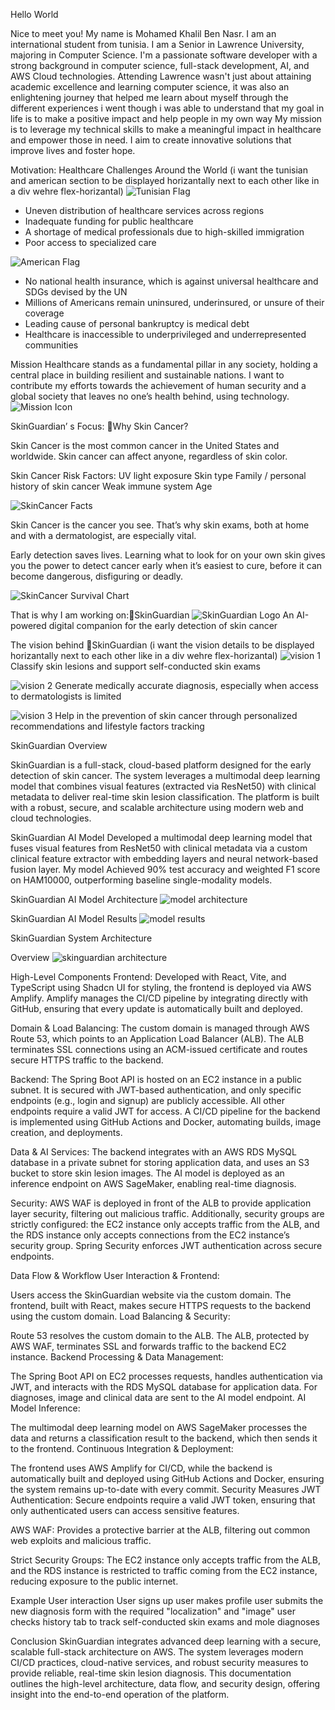 Hello World

Nice to meet you! My name is Mohamed Khalil Ben Nasr. I am an international student from tunisia. I am a Senior in Lawrence University, majoring in Computer Science.
I'm a passionate software developer with a strong background in computer science, full-stack development, AI, and AWS Cloud technologies.
Attending Lawrence wasn't just about attaining academic excellence and learning computer science, it was also an enlightening journey that helped me learn about myself through the different experiences i went though
i was able to understand that my goal in life is to make a positive impact and help people in my own way
My mission is to leverage my technical skills to make a meaningful impact in healthcare and empower those in need.
I aim to create innovative solutions that improve lives and foster hope.

Motivation: Healthcare Challenges Around the World (i want the tunisian and american section to be displayed horizantally next to each other like in a div wehre flex-horizantal)
![Tunisian Flag](images/tunisia.png)

- Uneven distribution of healthcare services across regions
- Inadequate funding for public healthcare
- A shortage of medical professionals due to high-skilled immigration
- Poor access to specialized care

![American Flag](images/usa.png)

- No national health insurance, which is against universal healthcare and SDGs devised by the UN
- Millions of Americans remain uninsured, underinsured, or unsure of their coverage
- Leading cause of personal bankruptcy is medical debt
- Healthcare is inaccessible to underprivileged and underrepresented communities

Mission
Healthcare stands as a fundamental pillar in any society, holding a central place in building resilient and sustainable nations.
I want to contribute my efforts towards the achievement of human security and a global society that leaves no one’s health behind, using technology.
![Mission Icon](images/mission_icon.png)

SkinGuardian’ s Focus: Why Skin Cancer?

Skin Cancer is the most common cancer in the United States and worldwide.
Skin cancer can affect anyone, regardless of skin color.

Skin Cancer Risk Factors:
UV light exposure
Skin type
Family / personal history of skin cancer
Weak immune system
Age

![SkinCancer Facts](images/SkinCancerFacts.png)

Skin Cancer is the cancer you see.
That’s why skin exams, both at home and with a dermatologist, are especially vital.

Early detection saves lives.
Learning what to look for on your own skin gives you the power to detect cancer early when it’s easiest to cure, before it can become dangerous, disfiguring or deadly.

![SkinCancer Survival Chart](images/skinCancerSurvivalChart.png)

That is why I am working on:SkinGuardian
![SkinGuardian Logo](images/SkinGuardianLogo.png)
An AI-powered digital companion for the early detection of skin cancer

The vision behind SkinGuardian (i want the vision details to be displayed horizantally next to each other like in a div wehre flex-horizantal)
![vision 1](images/vision1.png)
Classify skin lesions and support self-conducted skin exams

![vision 2](images/vision2.png)
Generate medically accurate diagnosis, especially when access to dermatologists is limited

![vision 3](images/vision3.png)
Help in the prevention of skin cancer through personalized recommendations and lifestyle factors tracking

SkinGuardian Overview

SkinGuardian is a full-stack, cloud-based platform designed for the early detection of skin cancer. The system leverages a multimodal deep learning model that combines visual features (extracted via ResNet50) with clinical metadata to deliver real-time skin lesion classification. The platform is built with a robust, secure, and scalable architecture using modern web and cloud technologies.

SkinGuardian AI Model
Developed a multimodal deep learning model that fuses visual features from ResNet50 with clinical metadata via a custom
clinical feature extractor with embedding layers and neural network-based fusion layer. My model Achieved 90% test accuracy and weighted F1 score on HAM10000, outperforming baseline single-modality models.

SkinGuardian AI Model Architecture
![model architecture](/images/SkinGuardian-Model-Architecture.drawio.png)

SkinGuardian AI Model Results
![model results](/images/SkinGuardianAIModelResults.png)

SkinGuardian System Architecture

Overview
![skinguardian architecture](/images/SkinGuardian.drawio.png)

High-Level Components
Frontend:
Developed with React, Vite, and TypeScript using Shadcn UI for styling, the frontend is deployed via AWS Amplify. Amplify manages the CI/CD pipeline by integrating directly with GitHub, ensuring that every update is automatically built and deployed.

Domain & Load Balancing:
The custom domain is managed through AWS Route 53, which points to an Application Load Balancer (ALB). The ALB terminates SSL connections using an ACM-issued certificate and routes secure HTTPS traffic to the backend.

Backend:
The Spring Boot API is hosted on an EC2 instance in a public subnet. It is secured with JWT-based authentication, and only specific endpoints (e.g., login and signup) are publicly accessible. All other endpoints require a valid JWT for access. A CI/CD pipeline for the backend is implemented using GitHub Actions and Docker, automating builds, image creation, and deployments.

Data & AI Services:
The backend integrates with an AWS RDS MySQL database in a private subnet for storing application data, and uses an S3 bucket to store skin lesion images. The AI model is deployed as an inference endpoint on AWS SageMaker, enabling real-time diagnosis.

Security:
AWS WAF is deployed in front of the ALB to provide application layer security, filtering out malicious traffic. Additionally, security groups are strictly configured: the EC2 instance only accepts traffic from the ALB, and the RDS instance only accepts connections from the EC2 instance’s security group. Spring Security enforces JWT authentication across secure endpoints.

Data Flow & Workflow
User Interaction & Frontend:

Users access the SkinGuardian website via the custom domain.
The frontend, built with React, makes secure HTTPS requests to the backend using the custom domain.
Load Balancing & Security:

Route 53 resolves the custom domain to the ALB.
The ALB, protected by AWS WAF, terminates SSL and forwards traffic to the backend EC2 instance.
Backend Processing & Data Management:

The Spring Boot API on EC2 processes requests, handles authentication via JWT, and interacts with the RDS MySQL database for application data.
For diagnoses, image and clinical data are sent to the AI model endpoint.
AI Model Inference:

The multimodal deep learning model on AWS SageMaker processes the data and returns a classification result to the backend, which then sends it to the frontend.
Continuous Integration & Deployment:

The frontend uses AWS Amplify for CI/CD, while the backend is automatically built and deployed using GitHub Actions and Docker, ensuring the system remains up-to-date with every commit.
Security Measures
JWT Authentication:
Secure endpoints require a valid JWT token, ensuring that only authenticated users can access sensitive features.

AWS WAF:
Provides a protective barrier at the ALB, filtering out common web exploits and malicious traffic.

Strict Security Groups:
The EC2 instance only accepts traffic from the ALB, and the RDS instance is restricted to traffic coming from the EC2 instance, reducing exposure to the public internet.

Example User interaction
User signs up
user makes profile
user submits the new diagnosis form with the required "localization" and "image"
user checks history tab to track self-conducted skin exams and mole diagnoses

Conclusion
SkinGuardian integrates advanced deep learning with a secure, scalable full-stack architecture on AWS. The system leverages modern CI/CD practices, cloud-native services, and robust security measures to provide reliable, real-time skin lesion diagnosis. This documentation outlines the high-level architecture, data flow, and security design, offering insight into the end-to-end operation of the platform.
